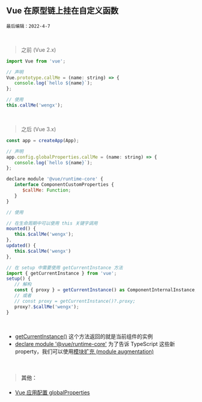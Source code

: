 ## Vue 在原型链上挂在自定义函数

`最后编辑：2022-4-7`

<br>

> 之前 (Vue 2.x)

```javascript
import Vue from 'vue';

// 声明
Vue.prototype.callMe = (name: string) => {
   console.log(`hello ${name}`);
};

// 使用
this.callMe('wengx');
```

<br>

> 之后 (Vue 3.x)

```javascript
const app = createApp(App);

// 声明
app.config.globalProperties.callMe = (name: string) => {
   console.log(`hello ${name}`);
};

declare module '@vue/runtime-core' {
   interface ComponentCustomProperties {
      $callMe: Function;
   }
}

// 使用

// 在生命周期中可以使用 this 关键字调用
mounted() {
   this.$callMe('wengx');
},
updated() {
   this.$callMe('wengx')
},

// 在 setup 中需要使用 getCurrentInstance 方法
import { getCurrentInstance } from 'vue';
setup() {
   // 解构
   const { proxy } = getCurrentInstance() as ComponentInternalInstance;
   // 或者
   // const proxy = getCurrentInstance()?.proxy;
   proxy?.$callMe('wengx');
}

```

<br>

-  [getCurrentInstance()](https://v3.cn.vuejs.org/api/composition-api.html#getcurrentinstance) 这个方法返回的就是当前组件的实例
-  [declare module '@vue/runtime-core'](https://v3.cn.vuejs.org/guide/typescript-support.html#%E4%B8%BA-globalproperties-%E6%89%A9%E5%85%85%E7%B1%BB%E5%9E%8B) 为了告诉 TypeScript 这些新 property，我们可以使用[模块扩充 (module augmentation)](https://www.typescriptlang.org/docs/handbook/declaration-merging.html#module-augmentation)

<br>

> #### 其他：

-  [Vue 应用配置 globalProperties](https://v3.cn.vuejs.org/api/application-config.html#globalproperties)
